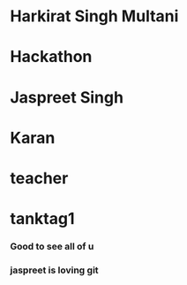# Harkirat Singh Multani 
# Hackathon
# Jaspreet Singh 
# Karan 
# teacher 
# tanktag1
### Good to see all of u
### jaspreet is loving git
